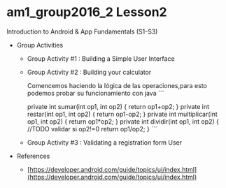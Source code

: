 # am1_group2016_2 Lesson2

Introduction to Android & App Fundamentals (S1-S3)

- Group Activities

    * Group Activity #1 : Building a Simple User Interface
    
    * Group Activity #2 : Building your calculator
    
      Comencemos haciendo la lógica de las operaciones,para esto podemos probar su funcionamiento con java
      ´´´
            
         private int sumar(int op1, int op2) {
              return op1+op2;
          }
          private int restar(int op1, int op2) {
              return op1-op2;
          }
          private int multiplicar(int op1, int op2) {
              return op1*op2;
          }
          private int dividir(int op1, int op2) {
              //TODO validar si op2!=0
              return op1/op2;
          }
      ´´´
    
    * Group Activity #3 : Validating a registration form User
    
- References 
    * [https://developer.android.com/guide/topics/ui/index.html](https://developer.android.com/guide/topics/ui/index.html)
